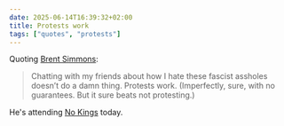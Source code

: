 ```yaml
---
date: 2025-06-14T16:39:32+02:00
title: Protests work
tags: ["quotes", "protests"]
---
```

Quoting [Brent Simmons](https://inessential.com/2025/06/13/saturday-march.html):

> Chatting with my friends about how I hate these fascist assholes doesn’t do a damn thing. Protests work. (Imperfectly, sure, with no guarantees. But it sure beats not protesting.)

He's attending [No Kings](https://www.nokings.org/) today.